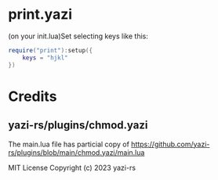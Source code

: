 # print.yazi

(on your init.lua)Set selecting keys like this:

```lua
require("print"):setup({
    keys = "hjkl"
})
```

# Credits

## yazi-rs/plugins/chmod.yazi

The main.lua file has particial copy of https://github.com/yazi-rs/plugins/blob/main/chmod.yazi/main.lua

MIT License
Copyright (c) 2023 yazi-rs
